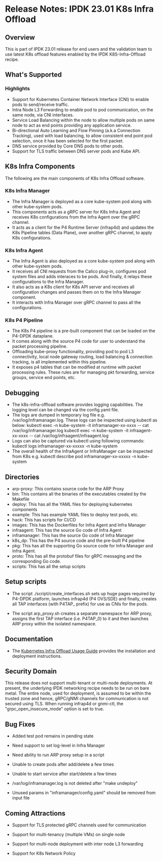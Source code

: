 # Release Notes: IPDK 23.01 K8s Infra Offload

## Overview

This is part of IPDK 23.01 release for end users and the validation team
to use latest K8s offload features enabled by the IPDK K8S-Infra-Offload
recipe.

## What's Supported

### Highlights

- Support for Kubernetes Container Network Interface (CNI) to enable pods to
  send/receive traffic.
- Intra Node L3 Forwarding to enable pod to pod communication, on the same node,
  via CNI interfaces.
- Service Load Balancing within the node to allow multiple pods on same node to
  act as end points providing any application service.
- Bi-directional Auto Learning and Flow Pinning (a.k.a Connection Tracking),
  used with load balancing, to allow consistent end point pod selection, once it
  has been selected for the first packet.
- DNS service provided by Core DNS pods to other pods.
- Support for TLS traffic between DNS server pods and Kube API.

## K8s Infra Components

The following are the main components of K8s Infra Offload software.

### K8s Infra Manager
- The Infra Manager is deployed as a core kube-system pod along with other
  kube-system pods.
- This components acts as a gRPC server for K8s Infra Agent and receives K8s
  configurations from the Infra Agent over the gRPC channel.
- It acts as a client for the P4 Runtime Server (infrap4d) and updates the
  K8s Pipeline tables (Data Plane), over another gRPC channel, to apply K8s
  configurations.

### K8s Infra Agent
- The Infra Agent is also deployed as a core kube-system pod along with other
  kube-system pods.
- It receives all CNI requests from the Calico plug-in, configures pod system
  files and adds interaces to be pods. And finally, it relays these
  configurations to the Infra Manager.
- It also acts as a K8s client for K8s API server and receives all configuration
  changes and passes them on to the Infra Manager component.
- It interacts with Infra Manager over gRPC channel to pass all the
  configurations.

### K8s P4 Pipeline
- The K8s P4 pipeline is a pre-built component that can be loaded on the P4-DPDK
  dataplane.
- It comes along with the source P4 code for user to understand the packet
  processing pipeline.
- Offloading kube-proxy functionality, providing pod to pod L3 connectivity,
  local node gateway routing, load balancing & connection tracking, is all
  implemented within this pipeline.
- It exposes p4 tables that can be modified at runtime with packet processing
  rules. These rules are for managing pkt forwarding, service groups, service
  end points, etc.

## Debugging

- The k8s-infra-offload software provides logging capabilities. The logging
  level can be changed via the config.yaml file.
- The logs are dumped in temporary log file e.g. /var/log/inframanager.log.
  These logs can be inspected using kubectl as below:
  kubectl exec -n kube-system -it inframanager-xx-xxxx -- cat /var/log/inframanager.log
  kubectl exec -n kube-system -it infraagent-xx-xxxx -- cat /var/log/infraagent/infraagent.log
- Logs can also be captured via kubectl using following commands:
  kubectl logs inframanager-xx-xxxxx -n kube-system
- The overall health of the InfraAgent or InfraManager can be inspected from K8s e.g.
  kubectl describe pod inframanager-xx-xxxxx -n kube-system
  

## Directories

- arp-proxy: This contains source code for the ARP Proxy
- bin: This contains all the binaries of the executables created by the
  Makefile
- deploy: This has all the YAML files for deploying kubernetes components
- example: This has example YAML files to deploy test pods, etc.
- hack: This has scripts for CI/CD
- images: This has the Dockerfiles for Infra Agent and Infra Manager
- infraagent: This has the source Go code of Infra Agent
- inframanager: This has the source Go code of Infra Manager
- k8s_dp: This has the P4 source code and the pre-built P4 pipeline
- pkg: This has all the supporting Go source code for Infra Manager and
  Infra Agent.
- proto: This has all the protobuf files for gRPC messaging and the
  corresponding Go code.
- scripts: This has all the setup scripts

## Setup scripts

- The script ./script/create_interfaces.sh sets up huge pages required by
  P4-DPDK platform, launches infrap4d (P4 OVS/SDE) and finally, creates all
  TAP interfaces (with P4TAP_ prefix) for use as CNIs for the pods.

- The script arp_proxy.sh creates a separate namespace for ARP proxy, assigns
  the first TAP interface (i.e. P4TAP_0) to it and then launches ARP proxy
  within the isolated namespace.

## Documentation

- The [Kubernetes Infra Offload Usage Guide](https://github.com/ipdk-io/k8s-infra-offload/blob/main/README.md) provides the installation and deployment instructions.

## Security Domain

This release does not support multi-tenant or multi-node deployments. At
present, the underlying IPDK networking recipe needs to be run on bare metal.
The entire node, used for deployment, is assumed to be within the trusted zone
and hence, gRPC/gNMI channels for communication is not secured using TLS. When
running infrap4d or gnmi-ctl, the "grpc_open_insecure_mode" option is set to
true.

## Bug Fixes

- Added test pod remains in pending state

- Need support to set log-level in Infra Manager

- Need ability to run ARP proxy setup in a script

- Unable to create pods after add/delete a few times

- Unable to start service after start/delete a few times

- /var/log/inframanager.log is not deleted after "make undeploy"

- Unused params in "inframanager/config.yaml" should be removed from input file

## Coming Attractions

- Support for TLS protected gRPC channels used for communication

- Support for multi-tenancy (multiple VMs) on single node

- Support for multi-node deployment with inter node L3 forwarding

- Support for K8s Network Policy
